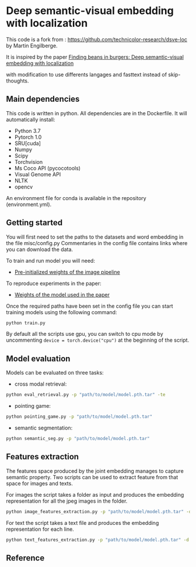 # Deep semantic-visual embedding with localization

This code is a fork from : https://github.com/technicolor-research/dsve-loc by Martin Engilberge.

It is inspired by the paper [Finding beans in burgers: Deep semantic-visual embedding with localization](http://openaccess.thecvf.com/content_cvpr_2018/CameraReady/3272.pdf) 

with modification to use differents langages and fasttext instead of skip-thoughts.

## Main dependencies

This code is written in python. All dependencies are in the Dockerfile. It will automatically install:

* Python 3.7
* Pytorch 1.0
* SRU[cuda]
* Numpy
* Scipy
* Torchvision
* Ms Coco API (pycocotools)
* Visual Genome API
* NLTK
* opencv

An environment file for conda is available in the repository (environment.yml).

## Getting started

You will first need to set the paths to the datasets and word embedding in the file misc/config.py 
Commentaries in the config file contains links where you can download the data.

To train and run model you will need:

* [Pre-initialized weights of the image pipeline](https://cloud.lip6.fr/index.php/s/sEiwuVj7UXWwSjf)

To reproduce experiments in the paper:

* [Weights of the model used in the paper](https://cloud.lip6.fr/index.php/s/RutL5MG2a0fpv1F)

Once the required paths have been set in the config file you can start training models using the following command:

```sh
python train.py
```

By default all the scripts use gpu, you can switch to cpu mode by uncommenting `device = torch.device("cpu")` at the beginning of the script.

## Model evaluation

Models can be evaluated on three tasks:

* cross modal retrieval:

```sh
python eval_retrieval.py -p "path/to/model/model.pth.tar" -te
```

* pointing game:

```sh
python pointing_game.py -p "path/to/model/model.pth.tar"
```

* semantic segmentation:

```sh
python semantic_seg.py -p "path/to/model/model.pth.tar"
```

## Features extraction
The features space produced by the joint embedding manages to capture semantic property.
Two scripts can be used to extract feature from that space for images and texts.

For images the script takes a folder as input and produces the embedding representation for all the jpeg images in the folder.
```sh
python image_features_extraction.py -p "path/to/model/model.pth.tar" -d "path/to/image/folder/" -o "path/to/output/file"
```

For text the script takes a text file and produces the embedding representation for each line.
```sh
python text_features_extraction.py -p "path/to/model/model.pth.tar" -d "path/to/text/file/" -o "path/to/output/file"
```

## Reference








